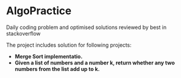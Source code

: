 # AlgoPractice

Daily coding problem and optimised solutions reviewed by best in stackoverflow


The project includes solution for following projects:

- **Merge Sort implementatio.**
- **Given a list of numbers and a number k, return whether any two numbers from the list add up to k.**



